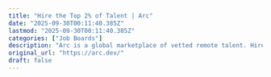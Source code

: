 ```yaml
---
title: "Hire the Top 2% of Talent | Arc"
date: "2025-09-30T00:11:40.385Z"
lastmod: "2025-09-30T00:11:40.385Z"
categories: ["Job Boards"]
description: "Arc is a global marketplace of vetted remote talent. Hire developers, designers, marketers, PMs, PJMs, assistants, and more for freelance or full-time roles."
original_url: "https://arc.dev/"
draft: false
---
```

